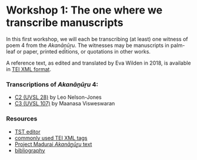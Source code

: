 # Workshop 1: The one where we transcribe manuscripts

In this first workshop, we will each be transcribing (at least) one witness of poem 4 from the _Akanāṉūṟu_. The witnesses may be manuscripts in palm-leaf or paper, printed editions, or quotations in other works.

A reference text, as edited and translated by Eva Wilden in 2018, is available in [TEI XML format](https://uhh-tamilex.github.io/corpus/Akananuru/AN4.xml).

### Transcriptions of _Akanāṉūṟu_ 4:

* [C2 (UVSL 28)](https://uhh-tamilex.github.io/workshop/transcription/C3.xml) by Leo Nelson-Jones
* [C3 (UVSL 107)](https://uhh-tamilex.github.io/workshop/transcription/C2.xml) by Maanasa Visweswaran

### Resources

* [TST editor](https://tst-project.github.io/editor) 
* [commonly used TEI XML tags](tags.md) 
* [Project Madurai _Akanāṉūṟu_ text](https://www.projectmadurai.org/pm_etexts/utf8/pmuni0490_01.html) 
* [bibliography](bibliography.md) 
